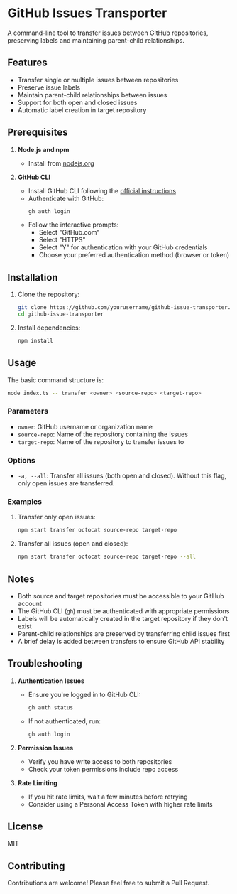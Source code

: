 # GitHub Issues Transporter

A command-line tool to transfer issues between GitHub repositories, preserving labels and maintaining parent-child relationships.

## Features

- Transfer single or multiple issues between repositories
- Preserve issue labels
- Maintain parent-child relationships between issues
- Support for both open and closed issues
- Automatic label creation in target repository

## Prerequisites

1. **Node.js and npm**
   - Install from [nodejs.org](https://nodejs.org/)

2. **GitHub CLI**
   - Install GitHub CLI following the [official instructions](https://github.com/cli/cli#installation)
   - Authenticate with GitHub:
     ```bash
     gh auth login
     ```
   - Follow the interactive prompts:
     - Select "GitHub.com"
     - Select "HTTPS"
     - Select "Y" for authentication with your GitHub credentials
     - Choose your preferred authentication method (browser or token)

## Installation

1. Clone the repository:
   ```bash
   git clone https://github.com/yourusername/github-issue-transporter.git
   cd github-issue-transporter
   ```

2. Install dependencies:
   ```bash
   npm install
   ```

## Usage

The basic command structure is:
```bash
node index.ts -- transfer <owner> <source-repo> <target-repo>
```


### Parameters

- `owner`: GitHub username or organization name
- `source-repo`: Name of the repository containing the issues
- `target-repo`: Name of the repository to transfer issues to

### Options

- `-a, --all`: Transfer all issues (both open and closed). Without this flag, only open issues are transferred.

### Examples

1. Transfer only open issues:
   ```bash
   npm start transfer octocat source-repo target-repo
   ```

2. Transfer all issues (open and closed):
   ```bash
   npm start transfer octocat source-repo target-repo --all
   ```

## Notes

- Both source and target repositories must be accessible to your GitHub account
- The GitHub CLI (`gh`) must be authenticated with appropriate permissions
- Labels will be automatically created in the target repository if they don't exist
- Parent-child relationships are preserved by transferring child issues first
- A brief delay is added between transfers to ensure GitHub API stability

## Troubleshooting

1. **Authentication Issues**
   - Ensure you're logged in to GitHub CLI:
     ```bash
     gh auth status
     ```
   - If not authenticated, run:
     ```bash
     gh auth login
     ```

2. **Permission Issues**
   - Verify you have write access to both repositories
   - Check your token permissions include repo access

3. **Rate Limiting**
   - If you hit rate limits, wait a few minutes before retrying
   - Consider using a Personal Access Token with higher rate limits

## License

MIT

## Contributing

Contributions are welcome! Please feel free to submit a Pull Request.
